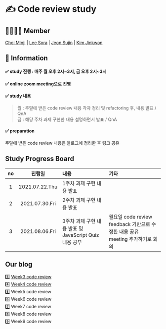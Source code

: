 # ✍ Code review study

## 👨‍👩‍👦‍👦 Member
[Choi Minji](https://github.com/CoRoRo10?tab=repositories) | 
[Lee Sora](https://github.com/soralee2821) |
[Jeon Sujin](https://github.com/soozynn) |
[Kim Jinkwon](https://github.com/soralee2821)


## 📣 Information
#### ✅ study 진행 : 매주 월 오후 2시~3시, 금 오후 2시~3시
#### ✅ online zoom meeting으로 진행
#### ✅ study 내용
>  월 : 주말에 받은 code review 내용 각자 정리 및 refactoring 후, 내용 발표 / QnA  
>  금 : 해당 주차 과제 구현한 내용 설명하면서 발표 / QnA
#### ✅ preparation
주말에 받은 code review 내용은 블로그에 정리한 후 링크 공유


## Study Progress Board
|no|진행일|내용|기타|             
|:---:|:---:|:---|:---|      
|1|2021.07.22.Thu|1주차 과제 구현 내용 발표||    
|2|2021.07.30.Fri|2주차 과제 구현 내용 발표||     
|3|2021.08.06.Fri|3주차 과제 구현 내용 발표 및 JavaScript Quiz 내용 공부|월요일 code review feedback 기반으로 수정한 내용 공유 meeting 추가하기로 회의|

## Our blog
3️⃣ [Week3 code review](./Week3)  
4️⃣ [Week4 code review](./Week4)  
5️⃣ Week5 code review  
6️⃣ Week6 code review  
7️⃣ Week7 code review  
8️⃣ Week8 code review  
9️⃣ Week9 code review  
